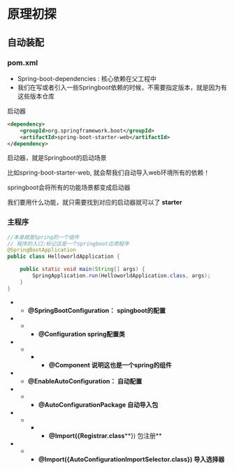 # 原理初探

## 自动装配

### pom.xml

- Spring-boot-dependencies : 核心依赖在父工程中
- 我们在写或者引入一些Springboot依赖的时候，不需要指定版本，就是因为有这些版本仓库



启动器

```xml
<dependency>
    <groupId>org.springframework.boot</groupId>
    <artifactId>spring-boot-starter-web</artifactId>
</dependency>
```

启动器，就是Springboot的启动场景

比如spring-boot-starter-web, 就会帮我们自动导入web环境所有的依赖！

springboot会将所有的功能场景都变成启动器

我们要用什么功能，就只需要找到对应的启动器就可以了 **starter**   

### 主程序

```java
//本身就是Spring的一个组件
// 程序的入口:标记这是一个springboot应用程序
@SpringBootApplication
public class HelloworldApplication {

    public static void main(String[] args) {
        SpringApplication.run(HelloworldApplication.class, args);
    }
}
```

- - **@SpringBootConfiguration：**    **spingboot的配置**

- - - **@Configuration            spring配置类**

- - - - **@Component           说明这也是一个spring的组件**

- - **@EnableAutoConfiguration：    自动配置**

- - - **@AutoConfigurationPackage      自动导入包**

- - - - **@Import({Registrar.class****})     包注册**

- - - **@Import({AutoConfigurationImportSelector.class})  导入选择器**